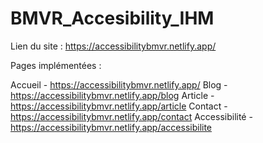 # BMVR_Accesibility_IHM

Lien du site : 
https://accessibilitybmvr.netlify.app/

Pages implémentées : 

Accueil - https://accessibilitybmvr.netlify.app/
Blog - https://accessibilitybmvr.netlify.app/blog
Article - https://accessibilitybmvr.netlify.app/article
Contact - https://accessibilitybmvr.netlify.app/contact
Accessibilité - https://accessibilitybmvr.netlify.app/accessibilite
